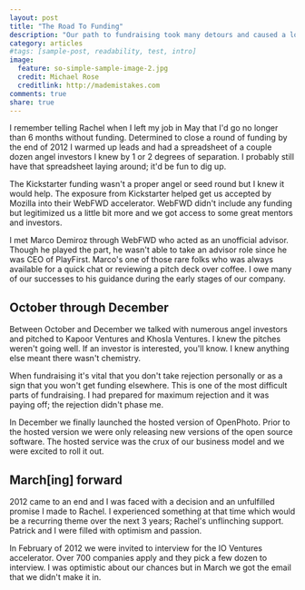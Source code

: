 ```yaml
---
layout: post
title: "The Road To Funding"
description: "Our path to fundraising took many detours and caused a lot more stress than I imagined."
category: articles
#tags: [sample-post, readability, test, intro]
image:
  feature: so-simple-sample-image-2.jpg
  credit: Michael Rose
  creditlink: http://mademistakes.com
comments: true
share: true
---
```


I remember telling Rachel when I left my job in May that I'd go no longer than 6 months without funding. Determined to close a round of funding by the end of 2012 I warmed up leads and had a spreadsheet of a couple dozen angel investors I knew by 1 or 2 degrees of separation. I probably still have that spreadsheet laying around; it'd be fun to dig up.

The Kickstarter funding wasn't a proper angel or seed round but I knew it would help. The exposure from Kickstarter helped get us accepted by Mozilla into their WebFWD accelerator. WebFWD didn't include any funding but legitimized us a little bit more and we got access to some great mentors and investors.

I met Marco Demiroz through WebFWD who acted as an unofficial advisor. Though he played the part, he wasn't able to take an advisor role since he was CEO of PlayFirst. Marco's one of those rare folks who was always available for a quick chat or reviewing a pitch deck over coffee. I owe many of our successes to his guidance during the early stages of our company.

## October through December

Between October and December we talked with numerous angel investors and pitched to Kapoor Ventures and Khosla Ventures. I knew the pitches weren't going well. If an investor is interested, you'll know. I knew anything else meant there wasn't chemistry.

When fundraising it's vital that you don't take rejection personally or as a sign that you won't get funding elsewhere. This is one of the most difficult parts of fundraising. I had prepared for maximum rejection and it was paying off; the rejection didn't phase me.

In December we finally launched the hosted version of OpenPhoto. Prior to the hosted version we were only releasing new versions of the open source software. The hosted service was the crux of our business model and we were excited to roll it out.

## March[ing] forward

2012 came to an end and I was faced with a decision and an unfulfilled promise I made to Rachel. I experienced something at that time which would be a recurring theme over the next 3 years; Rachel's unflinching support. Patrick and I were filled with optimism and passion. 

In February of 2012 we were invited to interview for the IO Ventures accelerator. Over 700 companies apply and they pick a few dozen to interview. I was optimistic about our chances but in March we got the email that we didn't make it in.
